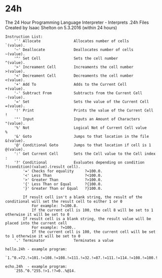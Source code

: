 # 24h
The 24 Hour Programming Language Interpreter - Interprets .24h Files
<br/>Created by Isaac Shelton on 5.3.2016 (within 24 hours)

    Instruction List:
        '`' Allocate               Allocates number of cells               `(value).
        '~' Deallocate             Deallocates number of cells             ~(value).
        '^' Set Cell               Sets the cell number                    ^(value).
        '>' Increament Cell        Increaments the cell number             >(value).
        '<' Decreament Cell        Decreaments the cell number             <(value).
        '+' Add To                 Adds to the Current Cell                +(value).
        '-' Subtract From          Subtracts from the Current Cell         -(value).
        '=' Set                    Sets the value of the Current Cell      =(value).
        '!' Print                  Prints the value of the Current Cell    !
        '"' Input                  Inputs an Amount of Characters          "(value).
        '%' Not                    Logical Not of Current Cell value       %
        '&' Goto                   Jumps to that location in the file      &(value).
        '@' Conditional Goto       Jumps to that location if cell is 1     @(value).
        ':' Get Current Cell       Sets the Cell value to the Cell index   :
        '?' Conditional            Evaluates depending on condition        ?(condition)(value).(result cell).
            '=' Checks for equality     ?=100.0.
            '<' Less Than               ?<100.0.
            '>' Greater Than            ?>100.0.
            '{' Less Than or Equal      ?{100.0.
            '}' Greater Than or Equal   ?}100.0.

            If result cell isn't a blank string, the result of the conditional will set the result cell to either 1 or 0
                For example: ?=100.8.
                If the current cell is 100, the cell 8 will be set to 1 otherwise it will be set to 0
            If result cell is a blank string, the result value will be placed into the current cell
                For example: ?=100..
                If the current cell is 100, the current cell will be set to 1 otherwise it will be set to 0
        '.' Terminator             Terminates a value

    hello.24h - example program:
        `1.^0.=72.!=101.!=108.!=108.!=111.!=32.!=87.!=111.!=114.!=108.!=100.!

    echo.24h  - example program:
        `255.^0."255.!>1.!?=0..%@14.
